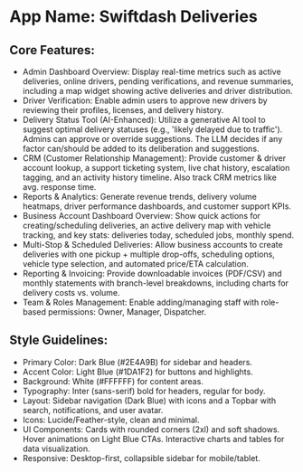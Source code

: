 # **App Name**: Swiftdash Deliveries

## Core Features:

- Admin Dashboard Overview: Display real-time metrics such as active deliveries, online drivers, pending verifications, and revenue summaries, including a map widget showing active deliveries and driver distribution.
- Driver Verification: Enable admin users to approve new drivers by reviewing their profiles, licenses, and delivery history.
- Delivery Status Tool (AI-Enhanced): Utilize a generative AI tool to suggest optimal delivery statuses (e.g., 'likely delayed due to traffic'). Admins can approve or override suggestions.  The LLM decides if any factor can/should be added to its deliberation and suggestions.
- CRM (Customer Relationship Management): Provide customer & driver account lookup, a support ticketing system, live chat history, escalation tagging, and an activity history timeline. Also track CRM metrics like avg. response time.
- Reports & Analytics: Generate revenue trends, delivery volume heatmaps, driver performance dashboards, and customer support KPIs.
- Business Account Dashboard Overview: Show quick actions for creating/scheduling deliveries, an active delivery map with vehicle tracking, and key stats: deliveries today, scheduled jobs, monthly spend.
- Multi-Stop & Scheduled Deliveries: Allow business accounts to create deliveries with one pickup + multiple drop-offs, scheduling options, vehicle type selection, and automated price/ETA calculation.
- Reporting & Invoicing: Provide downloadable invoices (PDF/CSV) and monthly statements with branch-level breakdowns, including charts for delivery costs vs. volume.
- Team & Roles Management: Enable adding/managing staff with role-based permissions: Owner, Manager, Dispatcher.

## Style Guidelines:

- Primary Color: Dark Blue (#2E4A9B) for sidebar and headers.
- Accent Color: Light Blue (#1DA1F2) for buttons and highlights.
- Background: White (#FFFFFF) for content areas.
- Typography: Inter (sans-serif) bold for headers, regular for body.
- Layout: Sidebar navigation (Dark Blue) with icons and a Topbar with search, notifications, and user avatar.
- Icons: Lucide/Feather-style, clean and minimal.
- UI Components: Cards with rounded corners (2xl) and soft shadows. Hover animations on Light Blue CTAs. Interactive charts and tables for data visualization.
- Responsive: Desktop-first, collapsible sidebar for mobile/tablet.